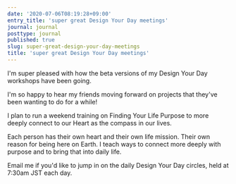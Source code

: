 ```yaml
---
date: '2020-07-06T08:19:28+09:00'
entry_title: 'super great Design Your Day meetings'
journal: journal
posttype: journal
published: true
slug: super-great-design-your-day-meetings
title: 'super great Design Your Day meetings'
---
```

I'm super pleased with how the beta versions of my Design Your Day workshops have been going. 

I'm so happy to hear my friends moving forward on projects that they've been wanting to do for a while!

I plan to run a weekend training on Finding Your Life Purpose to more deeply connect to our Heart as the compass in our lives.

Each person has their own heart and their own life mission. Their own reason for being here on Earth.  I teach ways to connect more deeply with purpose and to bring that into daily life.

Email me if you'd like to jump in on the daily Design Your Day circles, held at 7:30am JST each day.
